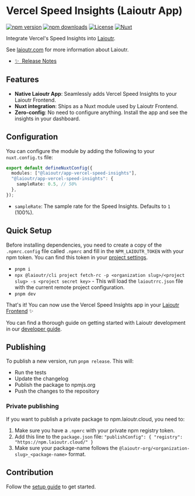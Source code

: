# Vercel Speed Insights (Laioutr App)

[![npm version][npm-version-src]][npm-version-href]
[![npm downloads][npm-downloads-src]][npm-downloads-href]
[![License][license-src]][license-href]
[![Nuxt][nuxt-src]][nuxt-href]

Integrate Vercel's Speed Insights into [Laioutr](https://laioutr.com).

See [laioutr.com](https://laioutr.com) for more information about Laioutr.

- [✨ &nbsp;Release Notes](/CHANGELOG.md)

## Features

- **Native Laioutr App**: Seamlessly adds Vercel Speed Insights to your Laioutr Frontend.
- **Nuxt integration**: Ships as a Nuxt module used by Laioutr Frontend.
- **Zero-config**: No need to configure anything. Install the app and see the insights in your dashboard.

## Configuration

You can configure the module by adding the following to your `nuxt.config.ts` file:

```ts
export default defineNuxtConfig({
  modules: ["@laioutr/app-vercel-speed-insights"],
  "@laioutr/app-vercel-speed-insights": {
    sampleRate: 0.5, // 50%
  },
});
```

- `sampleRate`: The sample rate for the Speed Insights. Defaults to `1` (100%).

## Quick Setup

Before installing dependencies, you need to create a copy of the `.npmrc.config` file called `.npmrc` and fill in the `NPM_LAIOUTR_TOKEN` with your npm token. You can find this token in your [project settings](https://cockpit.laioutr.cloud/o/_/p/_/settings).

- `pnpm i`
- `npx @laioutr/cli project fetch-rc -p <organization slug>/<project slug> -s <project secret key>` - This will load the `laioutrrc.json` file with the current remote project configuration.
- `pnpm dev`

That's it! You can now use the Vercel Speed Insights app in your [Laioutr Frontend](https://laioutr.com) ✨

You can find a thorough guide on getting started with Laioutr development in our [developer guide](https://docs.laioutr.io/developer-guide/setup).

## Publishing

To publish a new version, run `pnpm release`. This will:

- Run the tests
- Update the changelog
- Publish the package to npmjs.org
- Push the changes to the repository

### Private publishing

If you want to publish a private package to npm.laioutr.cloud, you need to:

1. Make sure you have a `.npmrc` with your private npm registry token.
2. Add this line to the `package.json` file: `"publishConfig": { "registry": "https://npm.laioutr.cloud/" }`
3. Make sure your package-name follows the `@laioutr-org/<organization-slug>_<package-name>` format.

## Contribution

Follow the [setup guide](https://docs.laioutr.io/developer-guide/setup) to get started.

<!-- Badges -->

[npm-version-src]: https://img.shields.io/npm/v/%40laioutr-app%2Fvercel-speed-insights/latest.svg?style=flat&colorA=020420&colorB=00DC82
[npm-version-href]: https://npmjs.com/package/@laioutr/app-vercel-speed-insights
[npm-downloads-src]: https://img.shields.io/npm/dm/%40laioutr-app%2Fvercel-speed-insights.svg?style=flat&colorA=020420&colorB=00DC82
[npm-downloads-href]: https://npm.chart.dev/@laioutr/app-vercel-speed-insights
[license-src]: https://img.shields.io/npm/l/%40laioutr-app%2Fvercel-speed-insights.svg?style=flat&colorA=020420&colorB=00DC82
[license-href]: https://npmjs.com/package/@laioutr/app-vercel-speed-insights
[nuxt-src]: https://img.shields.io/badge/Nuxt-020420?logo=nuxt.js
[nuxt-href]: https://nuxt.com
